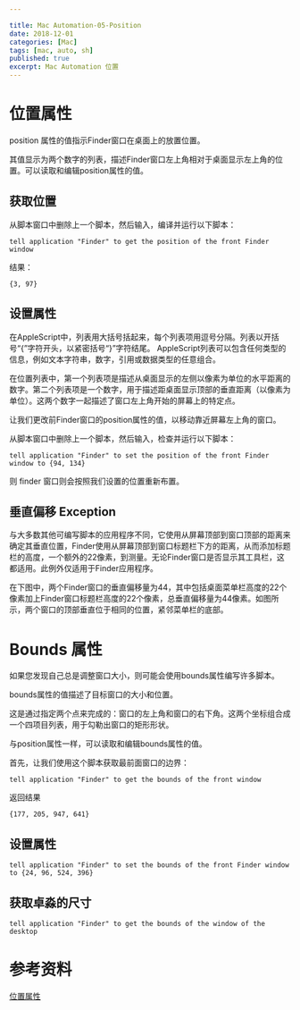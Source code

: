 ```yaml
---

title: Mac Automation-05-Position
date: 2018-12-01
categories: [Mac]
tags: [mac, auto, sh]
published: true
excerpt: Mac Automation 位置
---
```


# 位置属性

position 属性的值指示Finder窗口在桌面上的放置位置。

其值显示为两个数字的列表，描述Finder窗口左上角相对于桌面显示左上角的位置。可以读取和编辑position属性的值。

## 获取位置

从脚本窗口中删除上一个脚本，然后输入，编译并运行以下脚本：

```
tell application "Finder" to get the position of the front Finder window
```

结果：

```
{3, 97}
```

## 设置属性

在AppleScript中，列表用大括号括起来，每个列表项用逗号分隔。列表以开括号“{”字符开头，以紧密括号“}”字符结尾。 AppleScript列表可以包含任何类型的信息，例如文本字符串，数字，引用或数据类型的任意组合。

在位置列表中，第一个列表项是描述从桌面显示的左侧以像素为单位的水平距离的数字。第二个列表项是一个数字，用于描述距桌面显示顶部的垂直距离（以像素为单位）。这两个数字一起描述了窗口左上角开始的屏幕上的特定点。

让我们更改前Finder窗口的position属性的值，以移动靠近屏幕左上角的窗口。

从脚本窗口中删除上一个脚本，然后输入，检查并运行以下脚本：

```
tell application "Finder" to set the position of the front Finder window to {94, 134}
```

则 finder 窗口则会按照我们设置的位置重新布置。

## 垂直偏移 Exception

与大多数其他可编写脚本的应用程序不同，它使用从屏幕顶部到窗口顶部的距离来确定其垂直位置，Finder使用从屏幕顶部到窗口标题栏下方的距离，从而添加标题栏的高度，一个额外的22像素，到测量。无论Finder窗口是否显示其工具栏，这都适用。此例外仅适用于Finder应用程序。

在下图中，两个Finder窗口的垂直偏移量为44，其中包括桌面菜单栏高度的22个像素加上Finder窗口标题栏高度的22个像素，总垂直偏移量为44像素。如图所示，两个窗口的顶部垂直位于相同的位置，紧邻菜单栏的底部。



# Bounds 属性

如果您发现自己总是调整窗口大小，则可能会使用bounds属性编写许多脚本。

bounds属性的值描述了目标窗口的大小和位置。

这是通过指定两个点来完成的：窗口的左上角和窗口的右下角。这两个坐标组合成一个四项目列表，用于勾勒出窗口的矩形形状。

与position属性一样，可以读取和编辑bounds属性的值。

首先，让我们使用这个脚本获取最前面窗口的边界：

```
tell application "Finder" to get the bounds of the front window
```

返回结果

```
{177, 205, 947, 641}
```

## 设置属性

```
tell application "Finder" to set the bounds of the front Finder window to {24, 96, 524, 396}
```


## 获取卓淼的尺寸

```
tell application "Finder" to get the bounds of the window of the desktop
```



# 参考资料

[位置属性](https://www.macosxautomation.com/applescript/firsttutorial/10.html)



